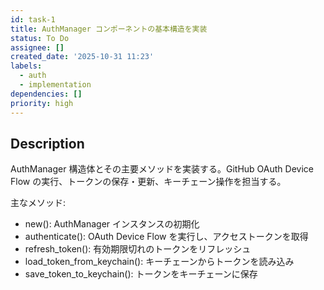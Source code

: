 ```yaml
---
id: task-1
title: AuthManager コンポーネントの基本構造を実装
status: To Do
assignee: []
created_date: '2025-10-31 11:23'
labels:
  - auth
  - implementation
dependencies: []
priority: high
---
```


## Description

<!-- SECTION:DESCRIPTION:BEGIN -->
AuthManager 構造体とその主要メソッドを実装する。GitHub OAuth Device Flow の実行、トークンの保存・更新、キーチェーン操作を担当する。

主なメソッド:
- new(): AuthManager インスタンスの初期化
- authenticate(): OAuth Device Flow を実行し、アクセストークンを取得
- refresh_token(): 有効期限切れのトークンをリフレッシュ
- load_token_from_keychain(): キーチェーンからトークンを読み込み
- save_token_to_keychain(): トークンをキーチェーンに保存
<!-- SECTION:DESCRIPTION:END -->
